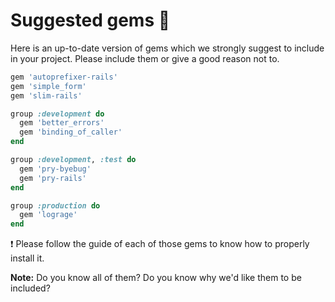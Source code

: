 # Suggested gems :gem:

Here is an up-to-date version of gems which we strongly suggest to include in your project.
Please include them or give a good reason not to.

```rb
gem 'autoprefixer-rails'
gem 'simple_form'
gem 'slim-rails'

group :development do
  gem 'better_errors'
  gem 'binding_of_caller'  
end

group :development, :test do
  gem 'pry-byebug'
  gem 'pry-rails'  
end

group :production do
  gem 'lograge'  
end
```

:exclamation: Please follow the guide of each of those gems to know how to properly install it.

**Note:** Do you know all of them? Do you know why we'd like them to be included?
